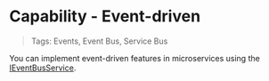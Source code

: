 # Capability - Event-driven

> Tags: Events, Event Bus, Service Bus

You can implement event-driven features in microservices using the [IEventBusService](./ref/hydrogen-2.0/EventBus.Abstractions.md).
